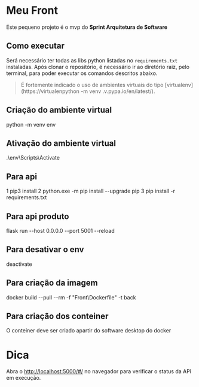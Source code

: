 # Meu Front

Este pequeno projeto é o mvp do **Sprint Arquitetura de Software**

## Como executar

Será necessário ter todas as libs python listadas no `requirements.txt` instaladas.
Após clonar o repositório, é necessário ir ao diretório raiz, pelo terminal, para poder executar os comandos descritos abaixo.

> É fortemente indicado o uso de ambientes virtuais do tipo [virtualenv](https://virtualenpython -m venv .v.pypa.io/en/latest/).

## Criação do ambiente virtual

python -m venv env

## Ativação do ambiente virtual

.\env\Scripts\Activate

## Para api

1 pip3 install
2 python.exe -m pip install --upgrade pip
3 pip install -r requirements.txt

## Para api produto

flask run --host 0.0.0.0 --port 5001 --reload

## Para desativar o env

deactivate

## Para criação da imagem

docker build --pull --rm -f "Front\Dockerfile" -t back

## Para criação dos conteiner

O conteiner deve ser criado apartir do software desktop do docker

# Dica

Abra o [http://localhost:5000/#/](http://localhost:5001/#/) no navegador para verificar o status da API em execução.
